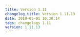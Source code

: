 ```yaml
---
title: Version 1.11
changelog_title: Version 1.11.13
date: 2019-05-01 10:38:14 
tags: changelogs 1.11
version: 1.11.13
---
```

<script src="https://gist.github.com/spinnaker-release/c3fdb3c0475ca8f08920e643bb2e4fcf.js"/>